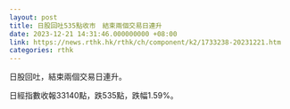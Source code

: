 ```yaml
---
layout: post
title: 日股回吐535點收市　結束兩個交易日連升
date: 2023-12-21 14:31:46.000000000 +08:00
link: https://news.rthk.hk/rthk/ch/component/k2/1733238-20231221.htm
categories: rthk
---
```


日股回吐，結束兩個交易日連升。

日經指數收報33140點，跌535點，跌幅1.59%。
